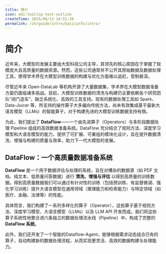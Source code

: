 ```yaml
---
title: 简介
icon: mdi:tooltip-text-outline
createTime: 2025/06/13 14:51:34
permalink: /zh/guide/intro/basicinfo/intro/
---
```

# 简介
近年来，大模型的发展主要由大型科技公司主导，其领先的核心原因在于掌握了规模庞大且高质量的数据资源。然而，这些公司通常并不公开其原始数据及数据处理工具，使得学术界在大模型训练数据的构建与优化方面难以追赶，受制甚深。

尽管近年来 Open-DataLab 等机构开源了大量数据集，学术界在大模型数据准备方面仍面临诸多挑战。目前，大模型训练数据的清洗与构建仍主要依赖各个研究团队“闭门造车”，缺乏系统化、高效的工具支持。现有的数据处理工具如 Spark、Data-Juicer 等，所支持的操作算子大多偏向传统方法，尚未有效集成基于最新大语言模型（LLMs）的智能算子，对于构建先进的大模型训练数据支持有限。

为此，我们提出了 **DataFlow**——一个由先进算子（Operators）与多阶段数据处理 Pipeline 组成的高效数据准备系统。DataFlow 充分结合了规则方法、深度学习模型和大语言模型的能力，提供了可扩展、可重组的模块化设计，旨在提升数据清洗、增强与构建的质量与效率，助力下一代大模型的发展。

## DataFlow：一个高质量数据准备系统

**DataFlow** 是一个用于数据评估与处理的系统，旨在对嘈杂的数据源（如 PDF 文档、纯文本、低质量问答数据）进行 **清洗、增强与评估** 以得到高质量的训练数据。得到高质量数据我们可以通过有针对性的训练（包括预训练、有监督微调、强化学习训练）提升大语言模型在通用领域（推理能力和检索能力）与特定领域（如医疗、金融、法律等）的性能。

具体而言，我们构建了一系列多样化的算子（Operator），这些算子基于规则方法、深度学习模型、大语言模型（LLMs）以及 LLM API 开发而成。我们将这些算子系统性地整合进六条独立的数据处理流水线（Pipeline）中，构成了完整的 **DataFlow 系统**。

此外，我们还开发了一个智能的Dataflow-Agent，能够根据需求动态组合已有的算子，自动构建新的数据处理流程，从而实现更灵活、高效的数据构建与处理能力。


